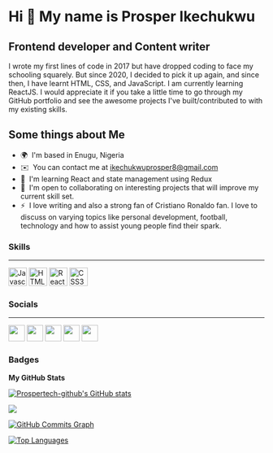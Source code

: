 Hi 👋 My name is Prosper Ikechukwu
==================================

Frontend developer and Content writer
-------------------------------------

I wrote my first lines of code in 2017 but have dropped coding to face my schooling squarely. But since 2020, I decided to pick it up again, and since then, I have learnt HTML, CSS, and JavaScript. I am currently learning ReactJS. I would appreciate it if you take a little time to go through my GitHub portfolio and see the awesome projects I've built/contributed to with my existing skills.

Some things about Me
-----------------------------
* 🌍  I'm based in Enugu, Nigeria
* ✉️  You can contact me at [ikechukwuprosper8@gmail.com](mailto:ikechukwuprosper8@gmail.com)
* 🧠  I'm learning React and state management using Redux
* 🤝  I'm open to collaborating on interesting projects that will improve my current skill set.
* ⚡  I love writing and also a strong fan of Cristiano Ronaldo fan. I love to discuss on varying topics like personal development, football, technology and how to assist young people find their spark.

### Skills
----------------

<p align="left">
<a href="https://developer.mozilla.org/en-US/docs/Web/JavaScript" target="_blank" rel="noreferrer"><img src="https://raw.githubusercontent.com/danielcranney/readme-generator/main/public/icons/skills/javascript-colored.svg" width="36" height="36" alt="Javascript" /></a>
<a href="https://developer.mozilla.org/en-US/docs/Glossary/HTML5" target="_blank" rel="noreferrer"><img src="https://raw.githubusercontent.com/danielcranney/readme-generator/main/public/icons/skills/html5-colored.svg" width="36" height="36" alt="HTML5" /></a>
<a href="https://reactjs.org/" target="_blank" rel="noreferrer"><img src="https://raw.githubusercontent.com/danielcranney/readme-generator/main/public/icons/skills/react-colored.svg" width="36" height="36" alt="React" /></a>
<a href="https://www.w3.org/TR/CSS/#css" target="_blank" rel="noreferrer"><img src="https://raw.githubusercontent.com/danielcranney/readme-generator/main/public/icons/skills/css3-colored.svg" width="36" height="36" alt="CSS3" /></a>
</p>


### Socials
---------------

<p align="left"> <a href="https://www.github.com/Prospertech-github" target="_blank" rel="noreferrer"><img src="https://raw.githubusercontent.com/danielcranney/readme-generator/main/public/icons/socials/github.svg" width="32" height="32" /></a> <a href="http://www.instagram.com/dev_prosper" target="_blank" rel="noreferrer"><img src="https://raw.githubusercontent.com/danielcranney/readme-generator/main/public/icons/socials/instagram.svg" width="32" height="32" /></a> <a href="https://www.linkedin.com/in/prosperikechukwu" target="_blank" rel="noreferrer"><img src="https://raw.githubusercontent.com/danielcranney/readme-generator/main/public/icons/socials/linkedin.svg" width="32" height="32" /></a> <a href="http://www.medium.com/@Prosper99" target="_blank" rel="noreferrer"><img src="https://raw.githubusercontent.com/danielcranney/readme-generator/main/public/icons/socials/medium.svg" width="32" height="32" /></a> <a href="https://www.twitter.com/devprosper" target="_blank" rel="noreferrer"><img src="https://raw.githubusercontent.com/danielcranney/readme-generator/main/public/icons/socials/twitter.svg" width="32" height="32" /></a></p>

### Badges

<b>My GitHub Stats</b>

<a href="http://www.github.com/Prospertech-github"><img src="https://github-readme-stats.vercel.app/api?username=Prospertech-github&show_icons=true&hide=&count_private=true&title_color=0891b2&text_color=ffffff&icon_color=0891b2&bg_color=1c1917&hide_border=true&show_icons=true" alt="Prospertech-github's GitHub stats" /></a>

<a href="http://www.github.com/Prospertech-github"><img src="https://github-readme-streak-stats.herokuapp.com/?user=Prospertech-github&stroke=ffffff&background=1c1917&ring=0891b2&fire=0891b2&currStreakNum=ffffff&currStreakLabel=0891b2&sideNums=ffffff&sideLabels=ffffff&dates=ffffff&hide_border=true" /></a>

<a href="http://www.github.com/Prospertech-github"><img src="https://activity-graph.herokuapp.com/graph?username=Prospertech-github&bg_color=1c1917&color=ffffff&line=0891b2&point=ffffff&area_color=1c1917&area=true&hide_border=true&custom_title=GitHub%20Commits%20Graph" alt="GitHub Commits Graph" /></a>

<a href="https://github.com/Prospertech-github" align="left"><img src="https://github-readme-stats.vercel.app/api/top-langs/?username=Prospertech-github&langs_count=10&title_color=0891b2&text_color=ffffff&icon_color=0891b2&bg_color=1c1917&hide_border=true&locale=en&custom_title=Top%20%Languages" alt="Top Languages" /></a>
